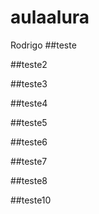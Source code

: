 # aulaalura

Rodrigo
##teste

##teste2

##teste3

##teste4

##teste5

##teste6
    
##teste7

##teste8

##teste10